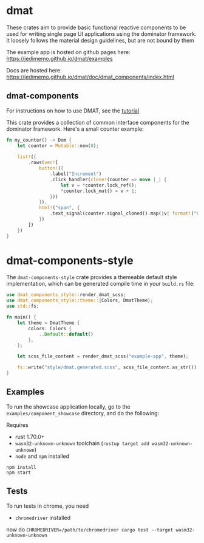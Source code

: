 # dmat

These crates aim to provide basic functional reactive components to be used for writing single page UI applications using the dominator framework. It loosely follows the material design guidelines, but are not bound by them

The example app is hosted on github pages here:
<a href="https://jedimemo.github.io/dmat/#/component/appbar" target="_blank">https://jedimemo.github.io/dmat/examples </a>

Docs are hosted here:
<a href="https://jedimemo.github.io/dmat/#/component/appbar" target="_blank">https://jedimemo.github.io/dmat/doc/dmat_components/index.html </a>

## dmat-components

For instructions on how to use DMAT, see the [tutorial](tutorial/README.md)

This crate provides a collection of common interface components for the dominator framework.
Here's a small counter example:

```rust
fn my_counter() -> Dom {
    let counter = Mutable::new(0);
    
    list!({
        .rows(vec![
            button!({
                .label("Increment")
                .click_handler(clone!(counter => move |_| {
                    let v = *counter.lock_ref();
                    *counter.lock_mut() = v + 1;
                }))
            }),
            html!("span", {
                .text_signal(counter.signal_cloned().map(|v| format!("Counter: {}", v)))
            })
        ])
    })
}
```

# dmat-components-style

The `dmat-components-style` crate provides a themeable default style implementation, which can be generated compile time in your `build.rs` file:

```rust
use dmat_components_style::render_dmat_scss;
use dmat_components_style::theme::{Colors, DmatTheme};
use std::fs;

fn main() {
    let theme = DmatTheme {
        colors: Colors {
            ..Default::default()
        },
    };

    let scss_file_content = render_dmat_scss("example-app", theme);

    fs::write("style/dmat.generated.scss", scss_file_content.as_str()).unwrap();
}
```

## Examples

To run the showcase application locally, go to the `examples/component_showcase` directory, and do the following:

Requires 
* rust 1.70.0+ 
* `wasm32-unknown-unknown` toolchain (`rustup target add wasm32-unknown-unknown`)
* `node` and `npm` installed

```
npm install
npm start
``` 

## Tests

To run tests in chrome, you need
* `chromedriver` installed

now do `CHROMEDRIVER=/path/to/chromedriver cargo test --target wasm32-unknown-unknown`